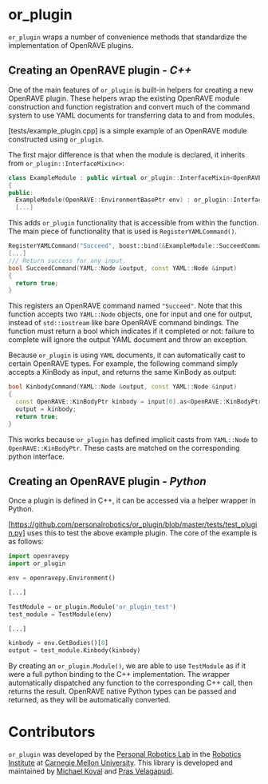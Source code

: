 # or_plugin

`or_plugin` wraps a number of convenience methods that standardize the implementation of OpenRAVE plugins.

## Creating an OpenRAVE plugin - *C++*

One of the main features of `or_plugin` is built-in helpers for creating a new OpenRAVE plugin.  These helpers wrap the existing OpenRAVE module construction and function registration and convert much of the command system to use YAML documents for transferring data to and from modules.

[tests/example_plugin.cpp] is a simple example of an OpenRAVE module constructed using `or_plugin`.

The first major difference is that when the module is declared, it inherits from `or_plugin::InterfaceMixin<>`:

```c++
class ExampleModule : public virtual or_plugin::InterfaceMixin<OpenRAVE::ModuleBase>
{
public:
  ExampleModule(OpenRAVE::EnvironmentBasePtr env) : or_plugin::InterfaceMixin<ModuleBase>(env)
  [...]
```

This adds `or_plugin` functionality that is accessible from within the function.  The main piece of functionality that is used is `RegisterYAMLCommand()`.

```c++
RegisterYAMLCommand("Succeed", boost::bind(&ExampleModule::SucceedCommand, this, _1, _2), "Return success.");
[...]
/// Return success for any input.
bool SucceedCommand(YAML::Node &output, const YAML::Node &input)
{
  return true;
}
```

This registers an OpenRAVE command named `"Succeed"`.  Note that this function accepts two `YAML::Node` objects, one for input and one for output, instead of `std::iostream` like bare OpenRAVE command bindings.  The function must return a bool which indicates if it completed or not: failure to complete will ignore the output YAML document and throw an exception.

Because `or_plugin` is using `YAML` documents, it can automatically cast to certain OpenRAVE types.  For example, the following command simply accepts a KinBody as input, and returns the same KinBody as output:

```c++
bool KinbodyCommand(YAML::Node &output, const YAML::Node &input)
{
  const OpenRAVE::KinBodyPtr kinbody = input[0].as<OpenRAVE::KinBodyPtr>();
  output = kinbody;
  return true;
}
```

This works because `or_plugin` has defined implicit casts from `YAML::Node` to `OpenRAVE::KinBodyPtr`.  These casts are matched on the corresponding python interface.

## Creating an OpenRAVE plugin - *Python*

Once a plugin is defined in C++, it can be accessed via a helper wrapper in Python.

[https://github.com/personalrobotics/or_plugin/blob/master/tests/test_plugin.py] uses this to test the above example plugin.  The core of the example is as follows:

```python
import openravepy
import or_plugin

env = openravepy.Environment()

[...]

TestModule = or_plugin.Module('or_plugin_test')
test_module = TestModule(env)

[...]

kinbody = env.GetBodies()[0]
output = test_module.Kinbody(kinbody)
```

By creating an `or_plugin.Module()`, we are able to use `TestModule` as if it were a full python binding to the C++ implementation.  The wrapper automatically dispatched any function to the corresponding C++ call, then returns the result.  OpenRAVE native Python types can be passed and returned, as they will be automatically converted.

# Contributors

`or_plugin` was developed by the
[Personal Robotics Lab](https://personalrobotics.ri.cmu.edu) in the
[Robotics Institute](https://www.ri.cmu.edu) at
[Carnegie Mellon University](http://www.cmu.edu).
This library is developed and maintained by
[Michael Koval](https://github.com/mkoval) and
[Pras Velagapudi](https://github.com/psigen).
